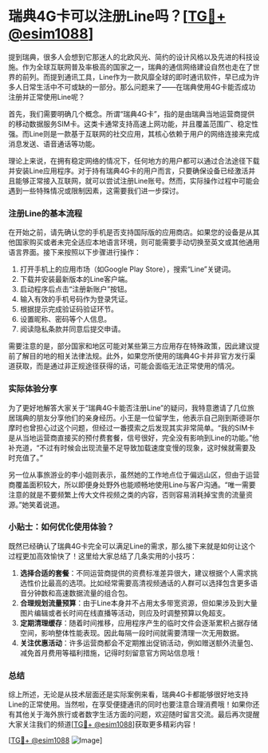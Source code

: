 # 瑞典4G卡可以注册Line吗？[[TG💪+ @esim1088](https://t.me/s/esim1088)]

提到瑞典，很多人会想到它那迷人的北欧风光、简约的设计风格以及先进的科技设施。作为全球互联网普及率极高的国家之一，瑞典的通信网络建设自然也走在了世界的前列。而提到通讯工具，Line作为一款风靡全球的即时通讯软件，早已成为许多人日常生活中不可或缺的一部分。那么问题来了——在瑞典使用4G卡能否成功注册并正常使用Line呢？

首先，我们需要明确几个概念。所谓“瑞典4G卡”，指的是由瑞典当地运营商提供的移动数据服务SIM卡。这类卡通常支持高速上网功能，并且覆盖范围广、稳定性强。而Line则是一款基于互联网的社交应用，其核心依赖于用户的网络连接来完成消息发送、语音通话等功能。

理论上来说，在拥有稳定网络的情况下，任何地方的用户都可以通过合法途径下载并安装Line应用程序。对于持有瑞典4G卡的用户而言，只要确保设备已经激活并且能够正常接入互联网，就可以尝试注册Line账号。然而，实际操作过程中可能会遇到一些特殊情况或限制因素，这需要我们进一步探讨。

### 注册Line的基本流程

在开始之前，请先确认您的手机是否支持国际版的应用商店。如果您的设备是从其他国家购买或者未完全适应本地语言环境，则可能需要手动切换至英文或其他通用语言界面。接下来按照以下步骤进行操作：

1. 打开手机上的应用市场（如Google Play Store），搜索“Line”关键词。
2. 下载并安装最新版本的Line客户端。
3. 启动程序后点击“注册新账户”按钮。
4. 输入有效的手机号码作为登录凭证。
5. 根据提示完成验证码验证环节。
6. 设置昵称、密码等个人信息。
7. 阅读隐私条款并同意后提交申请。

需要注意的是，部分国家和地区可能对某些第三方应用存在特殊政策，因此建议提前了解目的地的相关法律法规。此外，如果您所使用的瑞典4G卡并非官方发行渠道获取，而是通过非正规途径获得的话，可能会面临无法正常使用的情况。

### 实际体验分享

为了更好地解答大家关于“瑞典4G卡能否注册Line”的疑问，我特意邀请了几位旅居瑞典的朋友分享他们的亲身经历。小王是一位留学生，他表示自己刚到斯德哥尔摩时也曾担心过这个问题，但经过一番摸索之后发现其实非常简单。“我的SIM卡是从当地运营商直接买的预付费套餐，信号很好，完全没有影响到Line的功能。”他补充道，“不过有时候会出现流量不足导致加载速度变慢的现象，这时候就需要及时充值了。”

另一位从事旅游业的李小姐则表示，虽然她的工作地点位于偏远山区，但由于运营商覆盖面积较大，所以即便身处野外也能顺畅地使用Line与客户沟通。“唯一需要注意的就是不要频繁上传大文件视频之类的内容，否则容易消耗掉宝贵的流量资源。”她笑着说道。

### 小贴士：如何优化使用体验？

既然已经确认了瑞典4G卡完全可以满足Line的需求，那么接下来就是如何让这个过程更加高效愉快了！这里给大家总结了几条实用的小技巧：

1. **选择合适的套餐**：不同运营商提供的资费标准差异很大，建议根据个人需求挑选性价比最高的选项。比如经常需要高清视频通话的人群可以选择包含更多语音分钟数和高速数据流量的组合包。
2. **合理规划流量预算**：由于Line本身并不占用太多带宽资源，但如果涉及到大量图片编辑或者长时间在线直播等活动，则应及时调整预算以免超支。
3. **定期清理缓存**：随着时间推移，应用程序产生的临时文件会逐渐累积占据存储空间，影响整体性能表现。因此每隔一段时间就需要清理一次无用数据。
4. **关注优惠活动**：许多运营商都会不定期推出促销活动，例如赠送额外流量包、减免首月费用等福利措施，记得时刻留意官方网站信息哦！

### 总结

综上所述，无论是从技术层面还是实际案例来看，瑞典4G卡都能够很好地支持Line的正常使用。当然啦，在享受便捷通讯的同时也要注意合理消费哦！如果你还有其他关于海外旅行或者数字生活方面的问题，欢迎随时留言交流。最后再次提醒大家关注我们的频道[[TG💪+ @esim1088](https://t.me/s/esim1088)]获取更多精彩内容！

[[TG💪+ @esim1088](https://t.me/s/esim1088) ![Image](https://i.postimg.cc/4NQfJmqS/Snipaste-2025-05-13-00-14-12.png)]